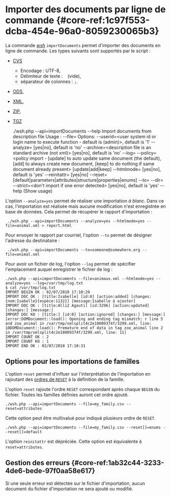 # Importer des documents par ligne de commande {#core-ref:1c97f553-dcba-454e-96a0-8059230065b3}

La commande [_wsh_][wsh] `importDocuments` permet d'importer des documents en
ligne de commande. Les types suivants sont supportés par le script :

*   [CVS][import_csv]
    *   Encodage : UTF-8,
    *   Délimiteur de texte : ` ` (vide),
    *   séparateur de colonnes : `;`.
*   [ODS][import_csv],
*   [XML][import_xml],
*   [ZIP][import_archive],
*   [TGZ][import_archive]

    ./wsh.php --api=importDocuments --help
    Import documents from description file
    Usage :
        --file=<the description file path>
       Options:
        --userid=<user system id or login name to execute function - default is (admin)>, default is '1'
        --analyze=<analyze only> [yes|no], default is 'no'
        --archive=<description file is an standard archive (not xml)> [yes|no], default is 'no'
        --log=<log file output>
        --policy=<policy import - 
            [update] to auto update same document (the default), 
            [add] to always create new document, 
            [keep] to do nothing if same document already present> [update|add|keep]
        --htmlmode=<analyze report mode in html> [yes|no], default is 'yes'
        --reinitattr=<reset attribute before import family update> [yes|no]
        --reset=<reset options> [default|parameters|attributes|structure|properties|enums]
        --to=<email address to send report>
        --dir=<folder where imported documents are put>
        --strict=<don't import if one error detected> [yes|no], default is 'yes'
        --help (Show usage) 

L'option `--analyze=yes` permet de réaliser une importation *à blanc*. Dans ce
cas, l'importation est réalisée mais aucune modification n'est enregistrée en
base de données. Cela permet de récupérer le rapport d'importation :

     ./wsh.php --api=importDocuments --analyze=yes --htmlmode=yes --file=animal.xml > report.html

Pour envoyer le rapport par courriel, l'option `--to` permet de désigner
l'adresse du destinataire :

     ./wsh.php --api=importDocuments --to=someone@somewhere.org --file=animal.xml 

Pour avoir un fichier de log, l'option `--log` permet de spécifier l'emplacement
auquel enregistrer le fichier de log :

    ./wsh.php --api=importDocuments --file=animaux.xml --htmlmode=yes --analyze=yes --log=/var/tmp/log.txt
    $ cat /var/tmp/log.txt
    IMPORT BEGIN OK : 02/07/2010 17:10:29
    IMPORT DOC OK : [title:Isabelle] [id:0] [action:added] [changes:{nom:Isabelle}{espèce:1132}] [message:Isabelle à ajouter] 
    IMPORT DOC OK : [title:Alli2 Agouti] [id:3296] [action:updated] [changes:] [message:]
    IMPORT DOC KO : [title:] [id:0] [action:ignored] [changes:] [message:] [error:DOMDocument::load(): Opening and ending tag mismatch: r line 5 and zoo_animal in /var/tmp/xmlsplit4c2e10009374f/3299.xml, line: 10DOMDocument::load(): Premature end of data in tag zoo_animal line 2 in /var/tmp/xmlsplit4c2e10009374f/3299.xml, line: 11]
    IMPORT COUNT OK : 2
    IMPORT COUNT KO : 1
    IMPORT END OK : 02/07/2010 17:10:31

## Options pour les importations de familles

L'option `reset` permet d'influer sur l'interprétation de l'importation en
rajoutant des [ordres de `RESET`][resetfam] à la définition de la famille.

L'option `reset` rajoute l'ordre `RESET` correspondant après chaque `BEGIN` du
fichier. Toutes les familles définies auront cet ordre ajouté.

    ./wsh.php --api=importDocuments --file=my_family.csv --reset=attributes

Cette option peut être multivalué pour indiqué plusieurs ordre de `RESET`.

    ./wsh.php --api=importDocuments --file=my_family.csv --reset[]=enums --reset[]=default

L'option `reinitattr` est dépréciée. Cette option est équivalente à
`reset=attributes`.

## Gestion des erreurs {#core-ref:1ab32c44-3233-4de6-bede-97f0aa58e617}

Si une seule erreur est détectée sur le fichier d'importation, aucun document du
fichier d'importation ne sera ajouté ou modifié.

<!-- links -->
[wsh]: #core-ref:bab8c1c9-fe71-4629-9773-5cd67a8693bf
[import_csv]: #core-ref:2fb3284a-2424-44b2-93ae-41dc3969e093
[import_xml]: #core-ref:81ad5a48-4c0f-468b-90ed-fe462fba7b96
[import_archive]: #core-ref:021b7db1-7baf-48c4-8eb9-4a388355dd86
[resetfam]: #core-ref:5c661733-772d-42b8-8b3e-b70453ddfd33